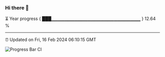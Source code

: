 ### Hi there 👋

⏳ Year progress { ███▁▁▁▁▁▁▁▁▁▁▁▁▁▁▁▁▁▁▁▁▁▁▁▁▁▁▁ } 12.64 %

---

⏰ Updated on Fri, 16 Feb 2024 06:10:15 GMT

![Progress Bar CI](https://github.com/Shyam-Makwana/GitHub-Actions-Demo/workflows/Progress%20Bar%20CI/badge.svg)

